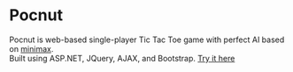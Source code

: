 # Pocnut
Pocnut is web-based single-player Tic Tac Toe game with perfect AI based on [minimax](https://en.wikipedia.org/wiki/Minimax).  
Built using ASP.NET, JQuery, AJAX, and Bootstrap. [Try it here](http://pocnut.azurewebsites.net)

